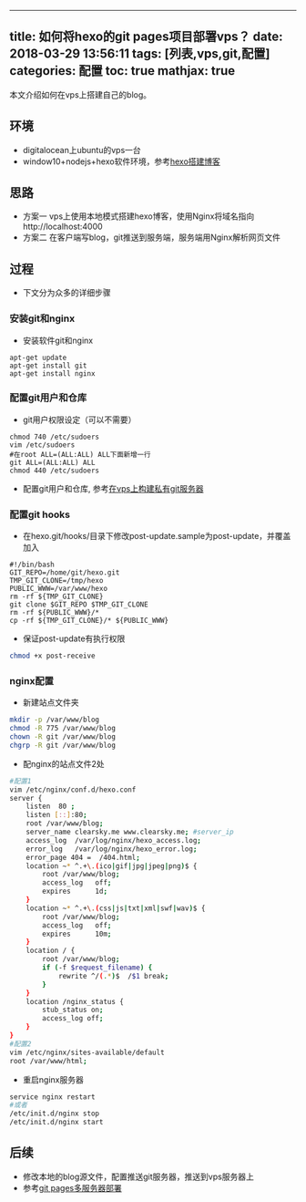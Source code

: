 
---
title: 如何将hexo的git pages项目部署vps？
date: 2018-03-29 13:56:11
tags: [列表,vps,git,配置]
categories: 配置
toc: true
mathjax: true
---
本文介绍如何在vps上搭建自己的blog。
<!-- more -->

## 环境
- digitalocean上ubuntu的vps一台
- window10+nodejs+hexo软件环境，参考[hexo搭建博客](https://leebin.top/2018/03/27/%E4%BD%BF%E7%94%A8github%20pages%E5%92%8Chexo%E6%90%AD%E5%BB%BA%E8%87%AA%E5%B7%B1%E7%9A%84%E5%8D%9A%E5%AE%A2/)

## 思路
- 方案一 vps上使用本地模式搭建hexo博客，使用Nginx将域名指向 http://localhost:4000
- 方案二 在客户端写blog，git推送到服务端，服务端用Nginx解析网页文件

## 过程
- 下文分为众多的详细步骤

### 安装git和nginx
- 安装软件git和nginx
```shell
apt-get update
apt-get install git
apt-get install nginx
```

### 配置git用户和仓库
- git用户权限设定（可以不需要）
```shell
chmod 740 /etc/sudoers
vim /etc/sudoers
#在root ALL=(ALL:ALL) ALL下面新增一行
git ALL=(ALL:ALL) ALL
chmod 440 /etc/sudoers
```
- 配置git用户和仓库, 参考[在vps上构建私有git服务器](https://leebin.top/2018/03/27/%E5%A6%82%E4%BD%95%E5%88%A9%E7%94%A8ubuntu%E5%AE%9E%E7%8E%B0%E7%A7%81%E6%9C%89git%E6%9C%8D%E5%8A%A1%E7%AB%AF-%E9%99%84ssh%E6%93%8D%E4%BD%9C%EF%BC%9F/)

### 配置git hooks
- 在hexo.git/hooks/目录下修改post-update.sample为post-update，并覆盖加入
```shell
#!/bin/bash
GIT_REPO=/home/git/hexo.git
TMP_GIT_CLONE=/tmp/hexo
PUBLIC_WWW=/var/www/hexo
rm -rf ${TMP_GIT_CLONE}
git clone $GIT_REPO $TMP_GIT_CLONE
rm -rf ${PUBLIC_WWW}/*
cp -rf ${TMP_GIT_CLONE}/* ${PUBLIC_WWW}
```
- 保证post-update有执行权限
```bash
chmod +x post-receive
```

### nginx配置
- 新建站点文件夹
```bash
mkdir -p /var/www/blog
chmod -R 775 /var/www/blog
chown -R git /var/www/blog
chgrp -R git /var/www/blog
```
- 配nginx的站点文件2处
```bash
#配置1
vim /etc/nginx/conf.d/hexo.conf
server {
    listen  80 ;
    listen [::]:80;
    root /var/www/blog;
    server_name clearsky.me www.clearsky.me; #server_ip
    access_log  /var/log/nginx/hexo_access.log;
    error_log   /var/log/nginx/hexo_error.log;
    error_page 404 =  /404.html;
    location ~* ^.+\.(ico|gif|jpg|jpeg|png)$ {
        root /var/www/blog;
        access_log   off;
        expires      1d;
    }
    location ~* ^.+\.(css|js|txt|xml|swf|wav)$ {
        root /var/www/blog;
        access_log   off;
        expires      10m;
    }
    location / {
        root /var/www/blog;
        if (-f $request_filename) {
            rewrite ^/(.*)$  /$1 break;
        }
    }
    location /nginx_status {
        stub_status on;
        access_log off;
    }
}
#配置2
vim /etc/nginx/sites-available/default
root /var/www/html;
```
- 重启nginx服务器
```bash
service nginx restart
#或者
/etc/init.d/nginx stop
/etc/init.d/nginx start
```
## 后续
- 修改本地的blog源文件，配置推送git服务器，推送到vps服务器上
- 参考[git pages多服务器部署](https://leebin.top/2018/03/29/git%20pages%E7%9A%84%E8%BF%81%E7%A7%BB%E5%92%8C%E5%A4%9A%E6%9C%8D%E5%8A%A1%E5%99%A8%E9%83%A8%E7%BD%B2/)
